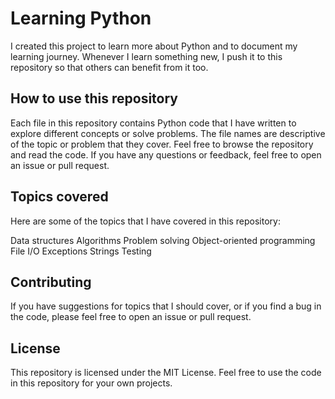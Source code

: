 # Learning Python

I created this project to learn more about Python and to document my learning journey. Whenever I learn something new, I push it to this repository so that others can benefit from it too.

## How to use this repository

Each file in this repository contains Python code that I have written to explore different concepts or solve problems. The file names are descriptive of the topic or problem that they cover.
Feel free to browse the repository and read the code. If you have any questions or feedback, feel free to open an issue or pull request.

## Topics covered
Here are some of the topics that I have covered in this repository:

Data structures
Algorithms
Problem solving
Object-oriented programming
File I/O
Exceptions
Strings
Testing


## Contributing
If you have suggestions for topics that I should cover, or if you find a bug in the code, please feel free to open an issue or pull request.

## License
This repository is licensed under the MIT License. Feel free to use the code in this repository for your own projects.
